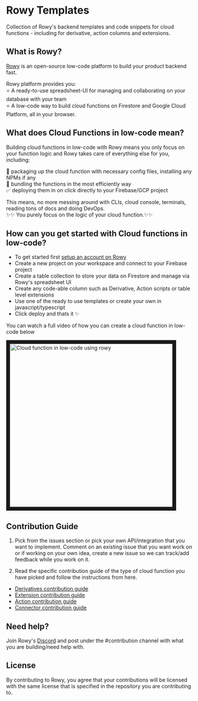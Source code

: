 # Rowy Templates


Collection of Rowy's backend templates and code snippets for cloud functions - including for derivative, action columns and extensions.

## What is Rowy?

[Rowy](https://www.rowy.io/) is an open-source low-code platform to build your product backend fast. 
  
Rowy platform provides you:  
⭐️ A ready-to-use spreadsheet-UI for managing and collaborating on your database with your team  
⭐️ A low-code way to build cloud functions on Firestore and Google Cloud Platform, all in your browser.   

## What does Cloud Functions in low-code mean?

Building cloud functions in low-code with Rowy means you only focus on your function logic and Rowy takes care of everything else for you, including:

🤝 packaging up the cloud function with necessary config files, installing any NPMs if any  
🎁 bundling the functions in the most efficiently way  
✅ deploying them in on click directly to your Firebase/GCP project  

This means, no more messing around with CLIs, cloud console, terminals, reading tons of docs and doing DevOps.  
✨✨ You purely focus on the logic of your cloud function.✨✨

## How can you get started with Cloud functions in low-code?

- To get started first [setup an account on Rowy](https://rowy.app/)
- Create a new project on your workspace and connect to your Firebase project
- Create a table collection to store your data on Firestore and manage via Rowy's spreadsheet UI
- Create any code-able column such as Derivative, Action scripts or table level extensions 
- Use one of the ready to use templates or create your own in javascript/typescript
- Click deploy and thats it ✨

You can watch a full video of how you can create a cloud function in low-code below

<a href="http://www.youtube.com/watch?feature=player_embedded&v=9XMWpW-5KSI" target="_blank"><img src="https://user-images.githubusercontent.com/307298/190351363-2878abd8-9b0c-45d0-b59f-198557d9f9b7.png" 
alt="Cloud function in low-code using rowy" width="440" border="10" /></a>

## Contribution Guide

1) Pick from the issues section or pick your own API/integration that you want to implement. Comment on an existing issue that you want work on or if working on your own idea, create a new issue so we can track/add feedback while you work on it.

2) Read the specific contribution guide of the type of cloud function you have picked and follow the instructions from here.
- [Derivatives contribution guide](https://github.com/rowyio/templates/blob/main/derivative/README.md)
- [Extension contribution guide](https://github.com/rowyio/templates/blob/main/extension/README.md)
- [Action contribution guide](https://github.com/rowyio/templates/blob/main/action/README.md)
- [Connector contribution guide](https://github.com/rowyio/templates/blob/main/connector/README.md)

## Need help?

Join Rowy's [Discord](https://discord.com/invite/fjBugmvzZP) and post under the #contribution channel with what you are building/need help with. 

## License
By contributing to Rowy, you agree that your contributions will be licensed with the same license that is specified in the repository you are contributing to.
